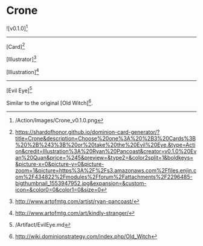 # Crone

![v0.1.0][^v0.1.0]

---

[Card][^Card]

[Illustrator][^Illustrator]

[Illustration][^Illustration]

---

[Evil Eye][^Evil Eye]

Similar to the original [Old Witch][^Old Witch].

[^v0.1.0]: /Action/Images/Crone_v0.1.0.png
[^Evil Eye]: /Artifact/EvilEye.md
[^Old Witch]: http://wiki.dominionstrategy.com/index.php/Old_Witch
[^Card]: https://shardofhonor.github.io/dominion-card-generator/?title=Crone&description=Choose%20one%3A%20%2B3%20Cards%3B%20%2B%243%3B%20or%20take%20the%20Evil%20Eye.&type=Action&credit=Illustration%3A%20Ryan%20Pancoast&creator=v0.1.0%20Evan%20Quan&price=%245&preview=&type2=&color2split=1&boldkeys=&picture-x=0&picture-y=0&picture-zoom=1&picture=https%3A%2F%2Fs3.amazonaws.com%2Ffiles.enjin.com%2F434822%2Fmodules%2Fforum%2Fattachments%2F2296485-bigthumbnail_1553947952.jpg&expansion=&custom-icon=&color0=0&color1=0&size=0
[^Illustrator]: http://www.artofmtg.com/artist/ryan-pancoast/
[^Illustration]: http://www.artofmtg.com/art/kindly-stranger/
